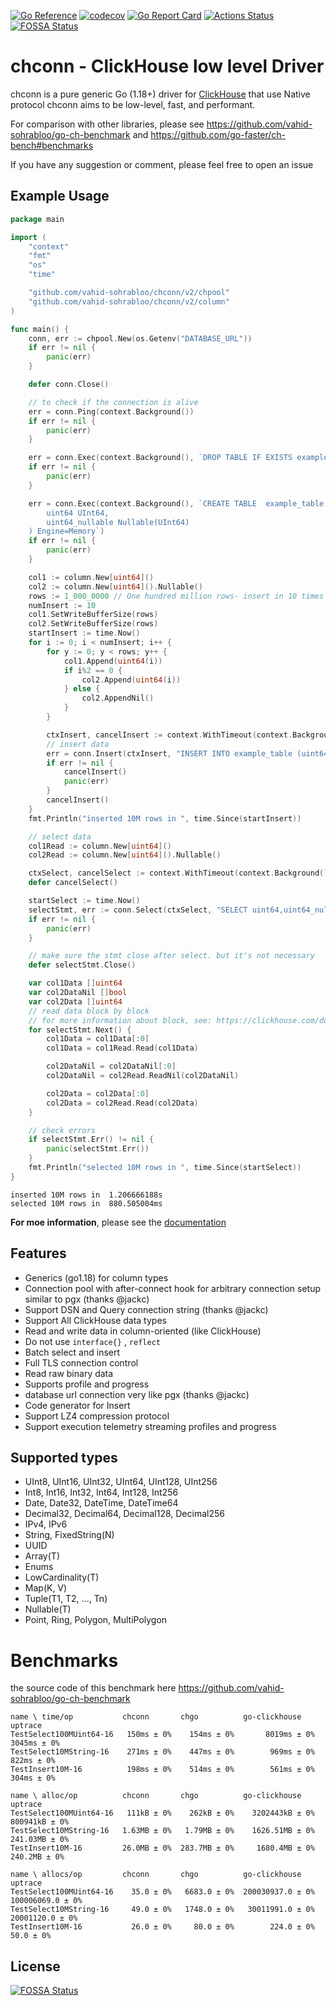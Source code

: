 [![Go Reference](https://pkg.go.dev/badge/github.com/vahid-sohrabloo/chconn/v2.svg)](https://pkg.go.dev/github.com/vahid-sohrabloo/chconn/v2)
[![codecov](https://codecov.io/gh/vahid-sohrabloo/chconn/branch/master/graph/badge.svg?token=K3JN6XWFVV)](https://codecov.io/gh/vahid-sohrabloo/chconn)
[![Go Report Card](https://goreportcard.com/badge/github.com/vahid-sohrabloo/chconn/v2)](https://goreportcard.com/report/github.com/vahid-sohrabloo/chconn/v2)
[![Actions Status](https://github.com/vahid-sohrabloo/chconn/workflows/CI/badge.svg)](https://github.com/vahid-sohrabloo/chconn/actions)
[![FOSSA Status](https://app.fossa.com/api/projects/git%2Bgithub.com%2Fvahid-sohrabloo%2Fchconn.svg?type=shield)](https://app.fossa.com/projects/git%2Bgithub.com%2Fvahid-sohrabloo%2Fchconn?ref=badge_shield)

# chconn - ClickHouse low level Driver

chconn is a pure generic Go (1.18+) driver for [ClickHouse](https://clickhouse.com/) that use Native protocol
chconn aims to be low-level, fast, and performant.

For comparison with other libraries, please see https://github.com/vahid-sohrabloo/go-ch-benchmark and https://github.com/go-faster/ch-bench#benchmarks

If you have any suggestion or comment, please feel free to open an issue

## Example Usage
```go
package main

import (
	"context"
	"fmt"
	"os"
	"time"

	"github.com/vahid-sohrabloo/chconn/v2/chpool"
	"github.com/vahid-sohrabloo/chconn/v2/column"
)

func main() {
	conn, err := chpool.New(os.Getenv("DATABASE_URL"))
	if err != nil {
		panic(err)
	}

	defer conn.Close()

	// to check if the connection is alive
	err = conn.Ping(context.Background())
	if err != nil {
		panic(err)
	}

	err = conn.Exec(context.Background(), `DROP TABLE IF EXISTS example_table`)
	if err != nil {
		panic(err)
	}

	err = conn.Exec(context.Background(), `CREATE TABLE  example_table (
		uint64 UInt64,
		uint64_nullable Nullable(UInt64)
	) Engine=Memory`)
	if err != nil {
		panic(err)
	}

	col1 := column.New[uint64]()
	col2 := column.New[uint64]().Nullable()
	rows := 1_000_0000 // One hundred million rows- insert in 10 times
	numInsert := 10
	col1.SetWriteBufferSize(rows)
	col2.SetWriteBufferSize(rows)
	startInsert := time.Now()
	for i := 0; i < numInsert; i++ {
		for y := 0; y < rows; y++ {
			col1.Append(uint64(i))
			if i%2 == 0 {
				col2.Append(uint64(i))
			} else {
				col2.AppendNil()
			}
		}

		ctxInsert, cancelInsert := context.WithTimeout(context.Background(), time.Second*30)
		// insert data
		err = conn.Insert(ctxInsert, "INSERT INTO example_table (uint64,uint64_nullable) VALUES", col1, col2)
		if err != nil {
			cancelInsert()
			panic(err)
		}
		cancelInsert()
	}
	fmt.Println("inserted 10M rows in ", time.Since(startInsert))

	// select data
	col1Read := column.New[uint64]()
	col2Read := column.New[uint64]().Nullable()

	ctxSelect, cancelSelect := context.WithTimeout(context.Background(), time.Second*30)
	defer cancelSelect()

	startSelect := time.Now()
	selectStmt, err := conn.Select(ctxSelect, "SELECT uint64,uint64_nullable FROM  example_table", col1Read, col2Read)
	if err != nil {
		panic(err)
	}

	// make sure the stmt close after select. but it's not necessary
	defer selectStmt.Close()

	var col1Data []uint64
	var col2DataNil []bool
	var col2Data []uint64
	// read data block by block
	// for more information about block, see: https://clickhouse.com/docs/en/development/architecture/#block
	for selectStmt.Next() {
		col1Data = col1Data[:0]
		col1Data = col1Read.Read(col1Data)

		col2DataNil = col2DataNil[:0]
		col2DataNil = col2Read.ReadNil(col2DataNil)

		col2Data = col2Data[:0]
		col2Data = col2Read.Read(col2Data)
	}

	// check errors
	if selectStmt.Err() != nil {
		panic(selectStmt.Err())
	}
	fmt.Println("selected 10M rows in ", time.Since(startSelect))
}
```
```
inserted 10M rows in  1.206666188s
selected 10M rows in  880.505004ms
```


**For moe information**, please see the [documentation](https://github.com/vahid-sohrabloo/chconn/wiki)
## Features
*   Generics (go1.18) for column types
*   Connection pool with after-connect hook for arbitrary connection setup similar to pgx (thanks @jackc)
*   Support DSN and Query connection string  (thanks @jackc)
*   Support All ClickHouse data types
*   Read and write data in column-oriented (like ClickHouse)
*   Do not use `interface{}` , `reflect`
*   Batch select and insert
*   Full TLS connection control
*   Read raw binary data
*   Supports profile and progress 
*   database url connection very like pgx (thanks @jackc)
*   Code generator for Insert
*   Support LZ4 compression protocol
*   Support execution telemetry streaming profiles and progress

## Supported types
*   UInt8, UInt16, UInt32, UInt64, UInt128, UInt256
*   Int8, Int16, Int32, Int64, Int128, Int256
*   Date, Date32, DateTime, DateTime64
*   Decimal32, Decimal64, Decimal128, Decimal256
*   IPv4, IPv6
*   String, FixedString(N)
*   UUID
*   Array(T)
*   Enums
*   LowCardinality(T)
*   Map(K, V)
*   Tuple(T1, T2, ..., Tn)
*   Nullable(T)
*   Point, Ring, Polygon, MultiPolygon



# Benchmarks
the source code of this benchmark here
https://github.com/vahid-sohrabloo/go-ch-benchmark

```
name \ time/op           chconn       chgo          go-clickhouse     uptrace
TestSelect100MUint64-16   150ms ± 0%    154ms ± 0%       8019ms ± 0%       3045ms ± 0%
TestSelect10MString-16    271ms ± 0%    447ms ± 0%        969ms ± 0%        822ms ± 0%
TestInsert10M-16          198ms ± 0%    514ms ± 0%        561ms ± 0%        304ms ± 0%

name \ alloc/op          chconn       chgo          go-clickhouse     uptrace
TestSelect100MUint64-16   111kB ± 0%    262kB ± 0%    3202443kB ± 0%     800941kB ± 0%
TestSelect10MString-16   1.63MB ± 0%   1.79MB ± 0%    1626.51MB ± 0%     241.03MB ± 0%
TestInsert10M-16         26.0MB ± 0%  283.7MB ± 0%     1680.4MB ± 0%      240.2MB ± 0%

name \ allocs/op         chconn       chgo          go-clickhouse     uptrace
TestSelect100MUint64-16    35.0 ± 0%   6683.0 ± 0%  200030937.0 ± 0%  100006069.0 ± 0%
TestSelect10MString-16     49.0 ± 0%   1748.0 ± 0%   30011991.0 ± 0%   20001120.0 ± 0%
TestInsert10M-16           26.0 ± 0%     80.0 ± 0%        224.0 ± 0%         50.0 ± 0%
```

## License
[![FOSSA Status](https://app.fossa.com/api/projects/git%2Bgithub.com%2Fvahid-sohrabloo%2Fchconn.svg?type=large)](https://app.fossa.com/projects/git%2Bgithub.com%2Fvahid-sohrabloo%2Fchconn?ref=badge_large)
